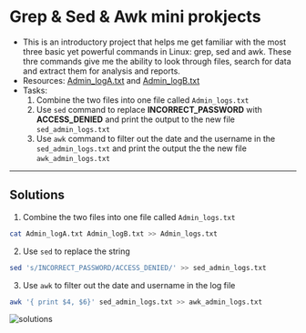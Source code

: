 # Grep & Sed & Awk mini prokjects
- This is an introductory project that helps me get familiar with the most three basic yet powerful commands in Linux: grep, sed and awk. These thre commands give me the ability to look through files, search for data and extract them for analysis and reports.
- Resources: [Admin_logA.txt](./Admin_logA.txt) and [Admin_logB.txt](./Admin_logB.txt)
- Tasks:
	1. Combine the two files into one file called `Admin_logs.txt`
	2. Use `sed` command to replace **INCORRECT_PASSWORD** with **ACCESS_DENIED** and print the output to the new file `sed_admin_logs.txt`
	3. Use `awk` command to filter out the date and the username in the `sed_admin_logs.txt` and print the output the the new file `awk_admin_logs.txt`

-----
## Solutions
1. Combine the two files into one file called `Admin_logs.txt`
```bash
cat Admin_logA.txt Admin_logB.txt >> Admin_logs.txt
```

2. Use `sed` to replace the string
```bash
sed 's/INCORRECT_PASSWORD/ACCESS_DENIED/' >> sed_admin_logs.txt
```

3. Use `awk` to filter out the date and username in the log file
```bash
awk '{ print $4, $6}' sed_admin_logs.txt >> awk_admin_logs.txt
```

![solutions](./solutions.png)
